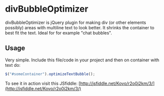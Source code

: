 divBubbleOptimizer
==================
divBubbleOptimizer is jQuery plugin for making div (or other elements possibly) areas with multiline text to look better. It shrinks the container to best fit the text. Ideal for for example "chat bubbles". 

Usage
-----
Very simple. Include this file/code in your project and then on container with text do:
```javascript
$("#someContainer").optimizeTextBubble();
```

To see it in action visit this JSfiddle:
[http://jsfiddle.net/Kovo/r2o0j2km/3/](http://jsfiddle.net/Kovo/r2o0j2km/3/)



 

